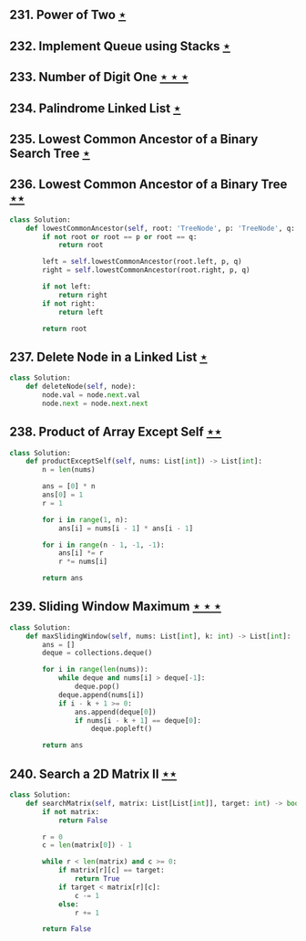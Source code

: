 ## 231. Power of Two [$\star$](https://leetcode.com/problems/power-of-two)

## 232. Implement Queue using Stacks [$\star$](https://leetcode.com/problems/implement-queue-using-stacks)

## 233. Number of Digit One [$\star\star\star$](https://leetcode.com/problems/number-of-digit-one)

## 234. Palindrome Linked List [$\star$](https://leetcode.com/problems/palindrome-linked-list)

## 235. Lowest Common Ancestor of a Binary Search Tree [$\star$](https://leetcode.com/problems/lowest-common-ancestor-of-a-binary-search-tree)

## 236. Lowest Common Ancestor of a Binary Tree [$\star\star$](https://leetcode.com/problems/lowest-common-ancestor-of-a-binary-tree)

```python
class Solution:
    def lowestCommonAncestor(self, root: 'TreeNode', p: 'TreeNode', q: 'TreeNode') -> 'TreeNode':
        if not root or root == p or root == q:
            return root

        left = self.lowestCommonAncestor(root.left, p, q)
        right = self.lowestCommonAncestor(root.right, p, q)

        if not left:
            return right
        if not right:
            return left

        return root
```

## 237. Delete Node in a Linked List [$\star$](https://leetcode.com/problems/delete-node-in-a-linked-list)

```python
class Solution:
    def deleteNode(self, node):
        node.val = node.next.val
        node.next = node.next.next
```

## 238. Product of Array Except Self [$\star\star$](https://leetcode.com/problems/product-of-array-except-self)

```python
class Solution:
    def productExceptSelf(self, nums: List[int]) -> List[int]:
        n = len(nums)

        ans = [0] * n
        ans[0] = 1
        r = 1

        for i in range(1, n):
            ans[i] = nums[i - 1] * ans[i - 1]

        for i in range(n - 1, -1, -1):
            ans[i] *= r
            r *= nums[i]

        return ans
```

## 239. Sliding Window Maximum [$\star\star\star$](https://leetcode.com/problems/sliding-window-maximum)

```python
class Solution:
    def maxSlidingWindow(self, nums: List[int], k: int) -> List[int]:
        ans = []
        deque = collections.deque()

        for i in range(len(nums)):
            while deque and nums[i] > deque[-1]:
                deque.pop()
            deque.append(nums[i])
            if i - k + 1 >= 0:
                ans.append(deque[0])
                if nums[i - k + 1] == deque[0]:
                    deque.popleft()

        return ans
```

## 240. Search a 2D Matrix II [$\star\star$](https://leetcode.com/problems/search-a-2d-matrix-ii)

```python
class Solution:
    def searchMatrix(self, matrix: List[List[int]], target: int) -> bool:
        if not matrix:
            return False

        r = 0
        c = len(matrix[0]) - 1

        while r < len(matrix) and c >= 0:
            if matrix[r][c] == target:
                return True
            if target < matrix[r][c]:
                c -= 1
            else:
                r += 1

        return False
```
